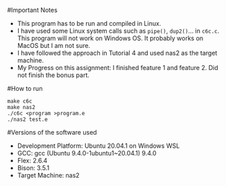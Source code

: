 #Important Notes
- This program has to be run and compiled in Linux.
- I have used some Linux system calls such as ``pipe()``, ``dup2()``... in ``c6c.c``. This program will not work on Windows OS. It probably works on MacOS but I am not sure.
- I have followed the approach in Tutorial 4 and used nas2 as the target machine.
- My Progress on this assignment: I finished feature 1 and feature 2. Did not finish the bonus part.

#How to run
```
make c6c
make nas2
./c6c <program >program.e
./nas2 test.e
```

#Versions of the software used 
- Development Platform: Ubuntu 20.04.1 on Windows WSL
- GCC: gcc (Ubuntu 9.4.0-1ubuntu1~20.04.1) 9.4.0
- Flex: 2.6.4
- Bison: 3.5.1
- Target Machine: nas2
